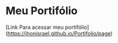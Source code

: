 <h1> Meu Portifólio </h1>

[Link Para acessar meu portifólio] (https://jhonisrael.github.io/Portifolio/page)
